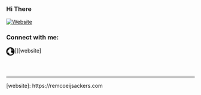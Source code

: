 ### Hi There

[![Website](https://img.shields.io/website?label=remcoeijsackers.com&style=for-the-badge&url=https%3A%2F%2Fremcoeijsackers.com)](https://remcoeijsackers.com)


### Connect with me:

[<img align="left" alt="remcoeijsackers.com" width="22px" src="https://raw.githubusercontent.com/iconic/open-iconic/master/svg/globe.svg" />][website]
<br />


<br />
<br />

---

</details>
[website]: https://remcoeijsackers.com


